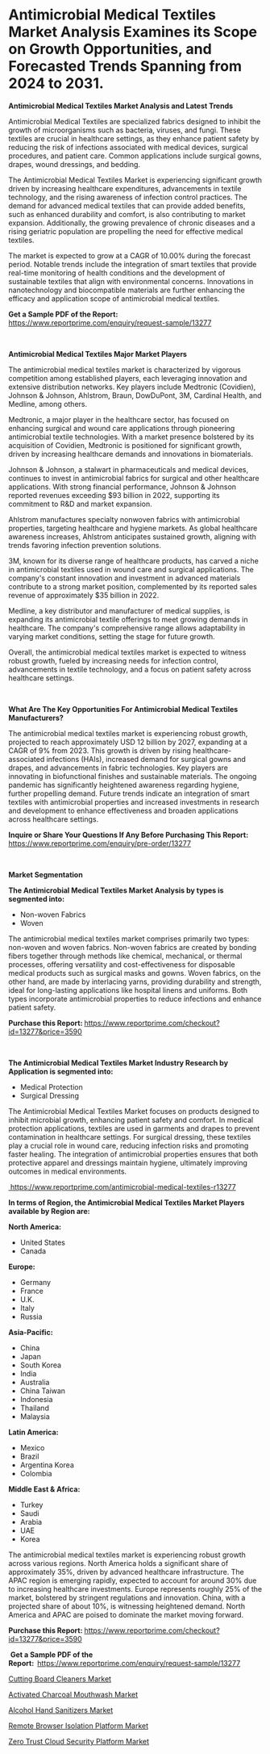 <p><h1>Antimicrobial Medical Textiles Market Analysis Examines its Scope on Growth Opportunities, and Forecasted Trends Spanning from 2024 to 2031.</h1></p><p><strong>Antimicrobial Medical Textiles Market Analysis and Latest Trends</strong></p>
<p><p>Antimicrobial Medical Textiles are specialized fabrics designed to inhibit the growth of microorganisms such as bacteria, viruses, and fungi. These textiles are crucial in healthcare settings, as they enhance patient safety by reducing the risk of infections associated with medical devices, surgical procedures, and patient care. Common applications include surgical gowns, drapes, wound dressings, and bedding.</p><p>The Antimicrobial Medical Textiles Market is experiencing significant growth driven by increasing healthcare expenditures, advancements in textile technology, and the rising awareness of infection control practices. The demand for advanced medical textiles that can provide added benefits, such as enhanced durability and comfort, is also contributing to market expansion. Additionally, the growing prevalence of chronic diseases and a rising geriatric population are propelling the need for effective medical textiles.</p><p>The market is expected to grow at a CAGR of 10.00% during the forecast period. Notable trends include the integration of smart textiles that provide real-time monitoring of health conditions and the development of sustainable textiles that align with environmental concerns. Innovations in nanotechnology and biocompatible materials are further enhancing the efficacy and application scope of antimicrobial medical textiles.</p></p>
<p><strong>Get a Sample PDF of the Report:&nbsp;</strong> <a href="https://www.reportprime.com/enquiry/request-sample/13277?utm_campaign=101&utm_medium=2&utm_source=Github&utm_content=ia&utm_term=28112024&utm_id=antimicrobial-medical-textiles">https://www.reportprime.com/enquiry/request-sample/13277</a></p>
<p>&nbsp;</p>
<p><strong>Antimicrobial Medical Textiles Major Market Players</strong></p>
<p><p>The antimicrobial medical textiles market is characterized by vigorous competition among established players, each leveraging innovation and extensive distribution networks. Key players include Medtronic (Covidien), Johnson & Johnson, Ahlstrom, Braun, DowDuPont, 3M, Cardinal Health, and Medline, among others.</p><p>Medtronic, a major player in the healthcare sector, has focused on enhancing surgical and wound care applications through pioneering antimicrobial textile technologies. With a market presence bolstered by its acquisition of Covidien, Medtronic is positioned for significant growth, driven by increasing healthcare demands and innovations in biomaterials.</p><p>Johnson & Johnson, a stalwart in pharmaceuticals and medical devices, continues to invest in antimicrobial fabrics for surgical and other healthcare applications. With strong financial performance, Johnson & Johnson reported revenues exceeding $93 billion in 2022, supporting its commitment to R&D and market expansion.</p><p>Ahlstrom manufactures specialty nonwoven fabrics with antimicrobial properties, targeting healthcare and hygiene markets. As global healthcare awareness increases, Ahlstrom anticipates sustained growth, aligning with trends favoring infection prevention solutions.</p><p>3M, known for its diverse range of healthcare products, has carved a niche in antimicrobial textiles used in wound care and surgical applications. The company's constant innovation and investment in advanced materials contribute to a strong market position, complemented by its reported sales revenue of approximately $35 billion in 2022.</p><p>Medline, a key distributor and manufacturer of medical supplies, is expanding its antimicrobial textile offerings to meet growing demands in healthcare. The company's comprehensive range allows adaptability in varying market conditions, setting the stage for future growth.</p><p>Overall, the antimicrobial medical textiles market is expected to witness robust growth, fueled by increasing needs for infection control, advancements in textile technology, and a focus on patient safety across healthcare settings.</p></p>
<p>&nbsp;</p>
<p><strong>What Are The Key Opportunities For Antimicrobial Medical Textiles Manufacturers?</strong></p>
<p><p>The antimicrobial medical textiles market is experiencing robust growth, projected to reach approximately USD 12 billion by 2027, expanding at a CAGR of 9% from 2023. This growth is driven by rising healthcare-associated infections (HAIs), increased demand for surgical gowns and drapes, and advancements in fabric technologies. Key players are innovating in biofunctional finishes and sustainable materials. The ongoing pandemic has significantly heightened awareness regarding hygiene, further propelling demand. Future trends indicate an integration of smart textiles with antimicrobial properties and increased investments in research and development to enhance effectiveness and broaden applications across healthcare settings.</p></p>
<p><strong>Inquire or Share Your Questions If Any Before Purchasing This Report:</strong> <a href="https://www.reportprime.com/enquiry/pre-order/13277?utm_campaign=101&utm_medium=2&utm_source=Github&utm_content=ia&utm_term=28112024&utm_id=antimicrobial-medical-textiles">https://www.reportprime.com/enquiry/pre-order/13277</a></p>
<p>&nbsp;</p>
<p><strong>Market Segmentation</strong></p>
<p><strong>The Antimicrobial Medical Textiles Market Analysis by types is segmented into:</strong></p>
<p><ul><li>Non-woven Fabrics</li><li>Woven</li></ul></p>
<p><p>The antimicrobial medical textiles market comprises primarily two types: non-woven and woven fabrics. Non-woven fabrics are created by bonding fibers together through methods like chemical, mechanical, or thermal processes, offering versatility and cost-effectiveness for disposable medical products such as surgical masks and gowns. Woven fabrics, on the other hand, are made by interlacing yarns, providing durability and strength, ideal for long-lasting applications like hospital linens and uniforms. Both types incorporate antimicrobial properties to reduce infections and enhance patient safety.</p></p>
<p><strong>Purchase this Report:&nbsp;</strong><a href="https://www.reportprime.com/checkout?id=13277&price=3590&utm_campaign=101&utm_medium=2&utm_source=Github&utm_content=ia&utm_term=28112024&utm_id=antimicrobial-medical-textiles">https://www.reportprime.com/checkout?id=13277&price=3590</a></p>
<p>&nbsp;</p>
<p><strong>The Antimicrobial Medical Textiles Market Industry Research by Application is segmented into:</strong></p>
<p><ul><li>Medical Protection</li><li>Surgical Dressing</li></ul></p>
<p><p>The Antimicrobial Medical Textiles Market focuses on products designed to inhibit microbial growth, enhancing patient safety and comfort. In medical protection applications, textiles are used in garments and drapes to prevent contamination in healthcare settings. For surgical dressing, these textiles play a crucial role in wound care, reducing infection risks and promoting faster healing. The integration of antimicrobial properties ensures that both protective apparel and dressings maintain hygiene, ultimately improving outcomes in medical environments.</p></p>
<p><a href="https://www.reportprime.com/antimicrobial-medical-textiles-r13277?utm_campaign=101&utm_medium=2&utm_source=Github&utm_content=ia&utm_term=28112024&utm_id=antimicrobial-medical-textiles">&nbsp;https://www.reportprime.com/antimicrobial-medical-textiles-r13277</a></p>
<p><strong>In terms of Region, the Antimicrobial Medical Textiles Market Players available by Region are:</strong></p>
<p>
    <p> <strong> North America: </strong>
        <ul>
            <li>United States</li>
            <li>Canada</li>
        </ul>
        </p> 
    <p> <strong> Europe: </strong>
        <ul>
            <li>Germany</li>
            <li>France</li>
            <li>U.K.</li>
            <li>Italy</li>
            <li>Russia</li>
        </ul>
        </p> 
    <p> <strong> Asia-Pacific: </strong>
        <ul>
            <li>China</li>
            <li>Japan</li>
            <li>South Korea</li>
            <li>India</li>
            <li>Australia</li>
            <li>China Taiwan</li>
            <li>Indonesia</li>
            <li>Thailand</li>
            <li>Malaysia</li>
        </ul>
        </p> 
    <p> <strong> Latin America: </strong>
        <ul>
            <li>Mexico</li>
            <li>Brazil</li>
            <li>Argentina Korea</li>
            <li>Colombia</li>
        </ul>
        </p> 
    <p> <strong> Middle East & Africa: </strong>
        <ul>
            <li>Turkey</li>
            <li>Saudi</li>
            <li>Arabia</li>
            <li>UAE</li>
            <li>Korea</li>
        </ul>
    </p>
    </p>
<p><p>The antimicrobial medical textiles market is experiencing robust growth across various regions. North America holds a significant share of approximately 35%, driven by advanced healthcare infrastructure. The APAC region is emerging rapidly, expected to account for around 30% due to increasing healthcare investments. Europe represents roughly 25% of the market, bolstered by stringent regulations and innovation. China, with a projected share of about 10%, is witnessing heightened demand. North America and APAC are poised to dominate the market moving forward.</p></p>
<p><strong>Purchase this Report: </strong><a href="https://www.reportprime.com/checkout?id=13277&price=3590&utm_campaign=101&utm_medium=2&utm_source=Github&utm_content=ia&utm_term=28112024&utm_id=antimicrobial-medical-textiles">https://www.reportprime.com/checkout?id=13277&price=3590</a></p>
<p>&nbsp;<strong>Get a Sample PDF of the Report:&nbsp;&nbsp;</strong><a href="https://www.reportprime.com/enquiry/request-sample/13277?utm_campaign=101&utm_medium=2&utm_source=Github&utm_content=ia&utm_term=28112024&utm_id=antimicrobial-medical-textiles">https://www.reportprime.com/enquiry/request-sample/13277</a></p>
<p><strong></strong></p>
<p><p><a href="https://www.linkedin.com/pulse/cutting-board-cleaners-market-scope-business-update-growth-goals-ruqqf?utm_campaign=101&utm_medium=2&utm_source=Github&utm_content=ia&utm_term=28112024&utm_id=antimicrobial-medical-textiles">Cutting Board Cleaners Market</a></p><p><a href="https://www.linkedin.com/pulse/activated-charcoal-mouthwash-market-overview-size-value-predicted-5t0jf?utm_campaign=101&utm_medium=2&utm_source=Github&utm_content=ia&utm_term=28112024&utm_id=antimicrobial-medical-textiles">Activated Charcoal Mouthwash Market</a></p><p><a href="https://www.linkedin.com/pulse/market-revenue-growth-forecast-alcohol-hand-sanitizers-57-inekf?utm_campaign=101&utm_medium=2&utm_source=Github&utm_content=ia&utm_term=28112024&utm_id=antimicrobial-medical-textiles">Alcohol Hand Sanitizers Market</a></p><p><a href="https://issuu.com/reportprime-2/docs/remote-browser-isolation-platform-m_02ece42fcebca1?utm_campaign=101&utm_medium=2&utm_source=Github&utm_content=ia&utm_term=28112024&utm_id=antimicrobial-medical-textiles">Remote Browser Isolation Platform Market</a></p><p><a href="https://issuu.com/reportprime-2/docs/zero-trust-cloud-security-platform-_9ae2975b1a66e5?utm_campaign=101&utm_medium=2&utm_source=Github&utm_content=ia&utm_term=28112024&utm_id=antimicrobial-medical-textiles">Zero Trust Cloud Security Platform Market</a></p></p>